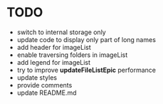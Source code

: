 # TODO

* switch to internal storage only
* update code to display only part of long names
* add header for imageList
* enable traversing folders in imageList
* add legend for imageList
* try to improve **updateFileListEpic** performance
* update styles
* provide comments
* update README.md
